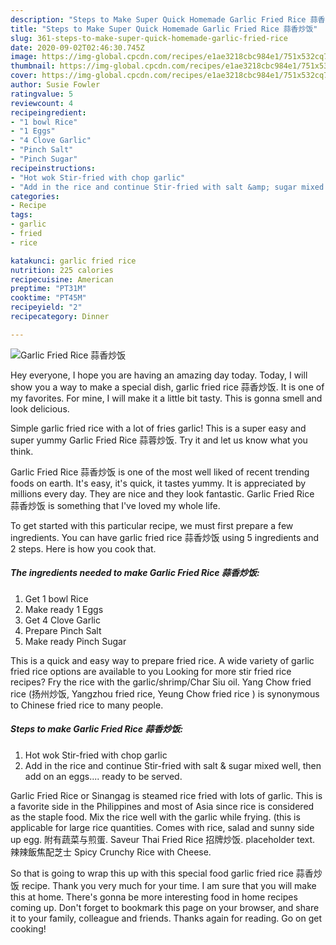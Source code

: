 ```yaml
---
description: "Steps to Make Super Quick Homemade Garlic Fried Rice 蒜香炒饭"
title: "Steps to Make Super Quick Homemade Garlic Fried Rice 蒜香炒饭"
slug: 361-steps-to-make-super-quick-homemade-garlic-fried-rice
date: 2020-09-02T02:46:30.745Z
image: https://img-global.cpcdn.com/recipes/e1ae3218cbc984e1/751x532cq70/garlic-fried-rice-蒜香炒饭-recipe-main-photo.jpg
thumbnail: https://img-global.cpcdn.com/recipes/e1ae3218cbc984e1/751x532cq70/garlic-fried-rice-蒜香炒饭-recipe-main-photo.jpg
cover: https://img-global.cpcdn.com/recipes/e1ae3218cbc984e1/751x532cq70/garlic-fried-rice-蒜香炒饭-recipe-main-photo.jpg
author: Susie Fowler
ratingvalue: 5
reviewcount: 4
recipeingredient:
- "1 bowl Rice"
- "1 Eggs"
- "4 Clove Garlic"
- "Pinch Salt"
- "Pinch Sugar"
recipeinstructions:
- "Hot wok Stir-fried with chop garlic"
- "Add in the rice and continue Stir-fried with salt &amp; sugar mixed well, then add on an eggs.... ready to be served."
categories:
- Recipe
tags:
- garlic
- fried
- rice

katakunci: garlic fried rice 
nutrition: 225 calories
recipecuisine: American
preptime: "PT31M"
cooktime: "PT45M"
recipeyield: "2"
recipecategory: Dinner

---
```



![Garlic Fried Rice 蒜香炒饭](https://img-global.cpcdn.com/recipes/e1ae3218cbc984e1/751x532cq70/garlic-fried-rice-蒜香炒饭-recipe-main-photo.jpg)

Hey everyone, I hope you are having an amazing day today. Today, I will show you a way to make a special dish, garlic fried rice 蒜香炒饭. It is one of my favorites. For mine, I will make it a little bit tasty. This is gonna smell and look delicious.

Simple garlic fried rice with a lot of fries garlic! This is a super easy and super yummy Garlic Fried Rice 蒜蓉炒饭. Try it and let us know what you think.

Garlic Fried Rice 蒜香炒饭 is one of the most well liked of recent trending foods on earth. It's easy, it's quick, it tastes yummy. It is appreciated by millions every day. They are nice and they look fantastic. Garlic Fried Rice 蒜香炒饭 is something that I've loved my whole life.


To get started with this particular recipe, we must first prepare a few ingredients. You can have garlic fried rice 蒜香炒饭 using 5 ingredients and 2 steps. Here is how you cook that.

<!--inarticleads1-->

##### The ingredients needed to make Garlic Fried Rice 蒜香炒饭:

1. Get 1 bowl Rice
1. Make ready 1 Eggs
1. Get 4 Clove Garlic
1. Prepare Pinch Salt
1. Make ready Pinch Sugar


This is a quick and easy way to prepare fried rice. A wide variety of garlic fried rice options are available to you Looking for more stir fried rice recipes? Fry the rice with the garlic/shrimp/Char Siu oil. Yang Chow fried rice (扬州炒饭, Yangzhou fried rice, Yeung Chow fried rice ) is synonymous to Chinese fried rice to many people. 

<!--inarticleads2-->

##### Steps to make Garlic Fried Rice 蒜香炒饭:

1. Hot wok Stir-fried with chop garlic
1. Add in the rice and continue Stir-fried with salt &amp; sugar mixed well, then add on an eggs.... ready to be served.


Garlic Fried Rice or Sinangag is steamed rice fried with lots of garlic. This is a favorite side in the Philippines and most of Asia since rice is considered as the staple food. Mix the rice well with the garlic while frying. (this is applicable for large rice quantities. Comes with rice, salad and sunny side up egg. 附有蔬菜与煎蛋. Saveur Thai Fried Rice 招牌炒饭. placeholder text. 辣辣飯焦配芝士 Spicy Crunchy Rice with Cheese. 

So that is going to wrap this up with this special food garlic fried rice 蒜香炒饭 recipe. Thank you very much for your time. I am sure that you will make this at home. There's gonna be more interesting food in home recipes coming up. Don't forget to bookmark this page on your browser, and share it to your family, colleague and friends. Thanks again for reading. Go on get cooking!
